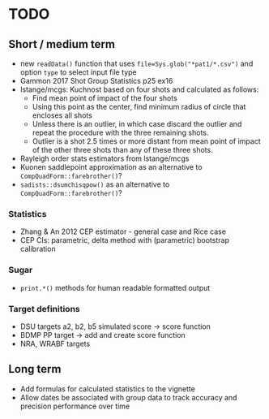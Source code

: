 # TODO

## Short / medium term

 * new `readData()` function that uses `file=Sys.glob("*pat1/*.csv")` and option
   `type` to select input file type
 * Gammon 2017 Shot Group Statistics p25 ex16
 * lstange/mcgs: Kuchnost based on four shots and calculated as follows:
    - Find mean point of impact of the four shots
    - Using this point as the center, find minimum radius of circle that encloses all shots
    - Unless there is an outlier, in which case discard the outlier and repeat the procedure with the three remaining shots.
    - Outlier is a shot 2.5 times or more distant from mean point of impact of the other three shots than any of these three shots.
 * Rayleigh order stats estimators from lstange/mcgs
 * Kuonen saddlepoint approximation as an alternative to `CompQuadForm::farebrother()`?
 * `sadists::dsumchisqpow()` as an alternative to `CompQuadForm::farebrother()`?

### Statistics

 * Zhang & An 2012 CEP estimator - general case and Rice case
 * CEP CIs: parametric, delta method with (parametric) bootstrap calibration

### Sugar

 * `print.*()` methods for human readable formatted output

### Target definitions

 * DSU targets a2, b2, b5 simulated score -> score function
 * BDMP PP target -> add and create score function
 * NRA, WRABF targets

## Long term

 * Add formulas for calculated statistics to the vignette
 * Allow dates be associated with group data to track accuracy and precision performance over time
